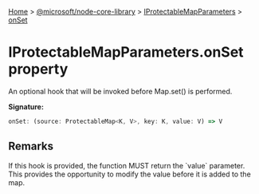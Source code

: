 [Home](./index) &gt; [@microsoft/node-core-library](./node-core-library.md) &gt; [IProtectableMapParameters](./node-core-library.iprotectablemapparameters.md) &gt; [onSet](./node-core-library.iprotectablemapparameters.onset.md)

# IProtectableMapParameters.onSet property

An optional hook that will be invoked before Map.set() is performed.

**Signature:**
```javascript
onSet: (source: ProtectableMap<K, V>, key: K, value: V) => V
```

## Remarks

If this hook is provided, the function MUST return the \`value\` parameter. This provides the opportunity to modify the value before it is added to the map.
